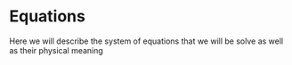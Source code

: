 # Equations

Here we will describe the system of equations that we will be solve as well as their physical meaning
